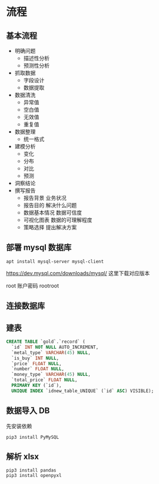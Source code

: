 # 流程

## 基本流程

- 明确问题
  - 描述性分析
  - 预测性分析
- 抓取数据
  - 字段设计
  - 数据提取
- 数据清洗
  - 异常值
  - 空白值
  - 无效值
  - 重复值
- 数据整理
  - 统一格式
- 建模分析
  - 变化
  - 分布
  - 对比
  - 预测
- 洞察结论
- 撰写报告
  - 报告背景 业务状况
  - 报告目的 解决什么问题
  - 数据基本情况 数据可信度
  - 可视化图表 数据的可理解程度
  - 策略选择 提出解决方案

## 部署 mysql 数据库

```shelll
apt install mysql-server mysql-client
```

https://dev.mysql.com/downloads/mysql/
这里下载对应版本

root 账户密码 rootroot

## 连接数据库

## 建表

```sql
CREATE TABLE `gold`.`record` (
  `id` INT NOT NULL AUTO_INCREMENT,
  `metal_type` VARCHAR(45) NULL,
  `is_buy` INT NULL,
  `price` FLOAT NULL,
  `number` FLOAT NULL,
  `money_type` VARCHAR(45) NULL,
  `total_price` FLOAT NULL,
  PRIMARY KEY (`id`),
  UNIQUE INDEX `idnew_table_UNIQUE` (`id` ASC) VISIBLE);
```

## 数据导入 DB

先安装依赖

```shell
pip3 install PyMySQL
```

## 解析 xlsx

```shell
pip3 install pandas
pip3 install openpyxl
```

